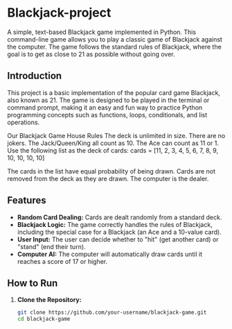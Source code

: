 # Blackjack-project
A simple, text-based Blackjack game implemented in Python. This command-line game allows you to play a classic game of Blackjack against the computer. The game follows the standard rules of Blackjack, where the goal is to get as close to 21 as possible without going over.

## Introduction

This project is a basic implementation of the popular card game Blackjack, also known as 21. The game is designed to be played in the terminal or command prompt, making it an easy and fun way to practice Python programming concepts such as functions, loops, conditionals, and list operations.

Our Blackjack Game House Rules
The deck is unlimited in size.
There are no jokers.
The Jack/Queen/King all count as 10.
The Ace can count as 11 or 1.
Use the following list as the deck of cards:
cards = [11, 2, 3, 4, 5, 6, 7, 8, 9, 10, 10, 10, 10]

The cards in the list have equal probability of being drawn.
Cards are not removed from the deck as they are drawn.
The computer is the dealer.

## Features

- **Random Card Dealing:** Cards are dealt randomly from a standard deck.
- **Blackjack Logic:** The game correctly handles the rules of Blackjack, including the special case for a Blackjack (an Ace and a 10-value card).
- **User Input:** The user can decide whether to "hit" (get another card) or "stand" (end their turn).
- **Computer AI:** The computer will automatically draw cards until it reaches a score of 17 or higher.

## How to Run

1. **Clone the Repository:**

   ```bash
   git clone https://github.com/your-username/blackjack-game.git
   cd blackjack-game
